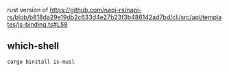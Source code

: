 rust version of https://github.com/napi-rs/napi-rs/blob/b818da29e19db2c633d4e27b23f3b486142ad7bd/cli/src/api/templates/js-binding.ts#L58

## which-shell

```shell
cargo binstall is-musl
```
